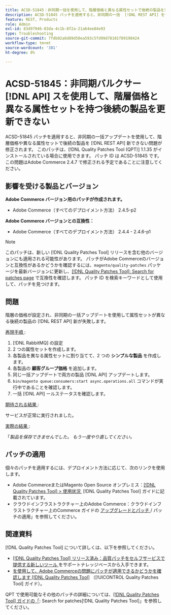```yaml
---
title: ACSD-51845：非同期一括を使用して、階層価格と異なる属性セットで後続の製品を更新できない  [!DNL API]
description: ACSD-51845 パッチを適用すると、非同期の一括  [!DNL REST API] を使用して階層価格や異なる属性セットで後続の製品を更新できないAdobe Commerceの問題を修正できます。
feature: REST, Products
role: Admin
exl-id: 83d97946-83da-4c1b-8f2a-21a64ee84e93
type: Troubleshooting
source-git-commit: 7fdb02a6d89d50ea593c5fd99d78101f89198424
workflow-type: tm+mt
source-wordcount: '381'
ht-degree: 0%

---
```


# ACSD-51845：非同期バルクサー [!DNL API] スを使用して、階層価格と異なる属性セットを持つ後続の製品を更新できない

ACSD-51845 パッチを適用すると、非同期の一括アップデートを使用して、階層価格や異なる属性セットで後続の製品を [!DNL REST API] 新できない問題が修正されます。 このパッチは、[!DNL Quality Patches Tool (QPT)] 1.1.35 がインストールされている場合に使用できます。 パッチ ID は ACSD-51845 です。 この問題はAdobe Commerce 2.4.7 で修正される予定であることに注意してください。

## 影響を受ける製品とバージョン

**Adobe Commerce バージョン用のパッチが作成されます。**

* Adobe Commerce（すべてのデプロイメント方法） 2.4.5-p2

**Adobe Commerce バージョンとの互換性：**

* Adobe Commerce（すべてのデプロイメント方法） 2.4.4 - 2.4.6-p1

>[!NOTE]
>
>このパッチは、新しい [!DNL Quality Patches Tool] リリースを含む他のバージョンにも適用される可能性があります。 パッチがAdobe Commerceのバージョンと互換性があるかどうかを確認するには、`magento/quality-patches` パッケージを最新バージョンに更新し、[[!DNL Quality Patches Tool]: Search for patches page](https://experienceleague.adobe.com/tools/commerce-quality-patches/index.html?lang=ja) で互換性を確認します。 パッチ ID を検索キーワードとして使用して、パッチを見つけます。

## 問題

階層の価格が設定され、非同期の一括アップデートを使用して属性セットが異なる後続の製品の [!DNL REST API] 新が失敗します。

<u> 再現手順 </u>:

1. [!DNL RabbitMQ] の設定
1. 2 つの属性セットを作成します。
1. 各製品を異なる属性セットに割り当てて、2 つの **シンプルな製品** を作成します。
1. 各製品の **顧客グループ価格** を追加します。
1. 同じ一括アップデートで両方の製品 [!DNL API] アップデートします。
1. `bin/magento queue:consumers:start async.operations.all` コマンドが実行中であることを確認します。
1. 一括 [!DNL API] ールステータスを確認します。

<u> 期待される結果 </u>:

サービスが正常に実行されました。

<u> 実際の結果 </u>:

「*製品を保存できませんでした。 もう一度やり直してください。*

## パッチの適用

個々のパッチを適用するには、デプロイメント方法に応じて、次のリンクを使用します。

* Adobe CommerceまたはMagento Open Source オンプレミス：[[!DNL Quality Patches Tool] > 使用状況 &#x200B;](/help/tools/quality-patches-tool/usage.md) [!DNL Quality Patches Tool] ガイドに記載されています。
* クラウドインフラストラクチャー上のAdobe Commerce：クラウドインフラストラクチャー上のCommerce ガイドの [&#x200B; アップグレードとパッチ &#x200B;](https://experienceleague.adobe.com/docs/commerce-cloud-service/user-guide/develop/upgrade/apply-patches.html?lang=ja)/ パッチの適用」を参照してください。

## 関連資料

[!DNL Quality Patches Tool] について詳しくは、以下を参照してください。

* [[!DNL Quality Patches Tool]  リリース済み：品質パッチをセルフサービスで提供する新しいツール &#x200B;](https://experienceleague.adobe.com/ja/docs/commerce-operations/tools/quality-patches-tool/quality-patches-tool-to-self-serve-quality-patches) をサポートナレッジベースから入手できます。
* [&#x200B; を使用して、Adobe Commerceの問題にパッチが適用できるかどうかを確認します  [!DNL Quality Patches Tool]](/help/tools/quality-patches-tool/patches-available-in-qpt/check-patch-for-magento-issue-with-magento-quality-patches.md) （[!UICONTROL Quality Patches Tool] ガイド）。


QPT で使用可能なその他のパッチの詳細については、[[!DNL Quality Patches Tool] ガイドの「](https://experienceleague.adobe.com/tools/commerce-quality-patches/index.html?lang=ja): Search for patches[!DNL Quality Patches Tool]」を参照してください。
